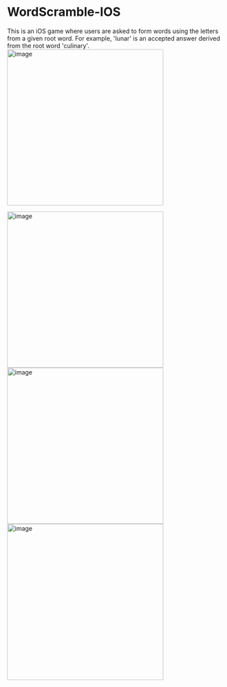 # WordScramble-IOS
This is an iOS game where users are asked to form words using the letters from a given root word. For example, 'lunar' is an accepted answer derived from the root word 'culinary'.
<br/>
<img width="363" alt="image" src="https://github.com/user-attachments/assets/4116b2c1-f3a9-4500-bb08-524addf34952" />

<img width="363" alt="image" src="https://github.com/user-attachments/assets/badaaaf3-8442-40aa-9c7a-14816375acd1" />

<img width="363" alt="image" src="https://github.com/user-attachments/assets/ee976456-f64a-47b6-8fe6-917eaa64d789" />

<img width="363" alt="image" src="https://github.com/user-attachments/assets/84067061-9dd1-44a9-88a9-ba3ca3760b7a" />
